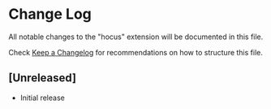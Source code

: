 # Change Log

All notable changes to the "hocus" extension will be documented in this file.

Check [Keep a Changelog](http://keepachangelog.com/) for recommendations on how to structure this file.

## [Unreleased]

- Initial release